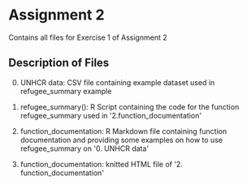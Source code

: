 # Assignment 2
Contains all files for Exercise 1 of Assignment 2

## Description of Files 
0. UNHCR data: CSV file containing example dataset used in refugee_summary example

1. refugee_summary(): R Script containing the code for the function refugee_summary used in '2.function_documentation'

2. function_documentation: R Markdown file containing function documentation and providing some examples on how to use refugee_summary on '0. UNHCR data'

3. function_documentation: knitted HTML file of '2. function_documentation'
